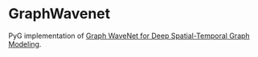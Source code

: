 # GraphWavenet
PyG implementation of [Graph WaveNet for Deep Spatial-Temporal Graph Modeling](https://arxiv.org/pdf/1906.00121.pdf).
